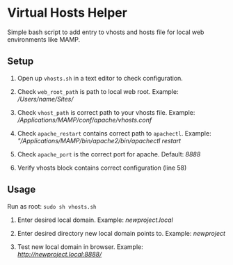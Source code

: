 Virtual Hosts Helper
====================

Simple bash script to add entry to vhosts and hosts file for local web environments like MAMP.

Setup
-----

1) Open up `vhosts.sh` in a text editor to check configuration.

2) Check `web_root_path` is path to local web root. Example: _/Users/name/Sites/_

3) Check `vhost_path` is correct path to your vhosts file. Example: _/Applications/MAMP/conf/apache/vhosts.conf_

4) Check `apache_restart` contains correct path to `apachectl`. Example: _"/Applications/MAMP/bin/apache2/bin/apachectl restart_

5) Check `apache_port` is the correct port for apache. Default: _8888_

6) Verify vhosts block contains correct configuration (line 58)

Usage
-----

Run as root: `sudo sh vhosts.sh`

1) Enter desired local domain. Example: _newproject.local_

2) Enter desired directory new local domain points to. Example: _newproject_

3) Test new local domain in browser. Example: _http://newproject.local:8888/_
